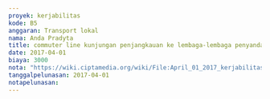 ```yaml
---
proyek: kerjabilitas
kode: B5
anggaran: Transport lokal
nama: Anda Pradyta
title: commuter line kunjungan penjangkauan ke lembaga-lembaga penyandang disabilitas
date: 2017-04-01
biaya: 3000
nota: "https://wiki.ciptamedia.org/wiki/File:April_01_2017_kerjabilitas_B5_commuter_1_anda.jpg"
tanggalpelunasan: 2017-04-01
notapelunasan:
---
```

